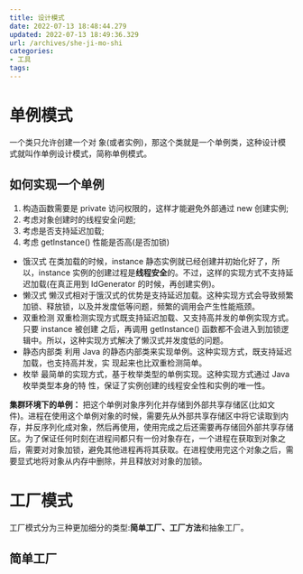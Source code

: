 ```yaml
---
title: 设计模式
date: 2022-07-13 18:48:44.279
updated: 2022-07-13 18:49:36.329
url: /archives/she-ji-mo-shi
categories: 
- 工具
tags: 
---
```


# 单例模式
一个类只允许创建一个对 象(或者实例)，那这个类就是一个单例类，这种设计模式就叫作单例设计模式，简称单例模式。

## 如何实现一个单例
1. 构造函数需要是 private 访问权限的，这样才能避免外部通过 new 创建实例; 
2. 考虑对象创建时的线程安全问题;
3. 考虑是否支持延迟加载;
4. 考虑 getInstance() 性能是否高(是否加锁)

- 饿汉式
在类加载的时候，instance 静态实例就已经创建并初始化好了，所以，instance 实例的创建过程是**线程安全**的。不过，这样的实现方式不支持延迟加载(在真正用到 IdGenerator 的时候，再创建实例)。
- 懒汉式
懒汉式相对于饿汉式的优势是支持延迟加载。这种实现方式会导致频繁加锁、释放锁，以及并发度低等问题，频繁的调用会产生性能瓶颈。
- 双重检测
双重检测实现方式既支持延迟加载、又支持高并发的单例实现方式。只要 instance 被创建 之后，再调用 getInstance() 函数都不会进入到加锁逻辑中。所以，这种实现方式解决了懒汉式并发度低的问题。
- 静态内部类
利用 Java 的静态内部类来实现单例。这种实现方式，既支持延迟加载，也支持高并发，实 现起来也比双重检测简单。
- 枚举
最简单的实现方式，基于枚举类型的单例实现。这种实现方式通过 Java 枚举类型本身的特 性，保证了实例创建的线程安全性和实例的唯一性。

**集群环境下的单例：**
把这个单例对象序列化并存储到外部共享存储区(比如文件)。进程在使用这个单例对象的时候，需要先从外部共享存储区中将它读取到内存，并反序列化成对象，然后再使用，使用完成之后还需要再存储回外部共享存储区。为了保证任何时刻在进程间都只有一份对象存在，一个进程在获取到对象之后，需要对对象加锁，避免其他进程再将其获取。在进程使用完这个对象之后，需要显式地将对象从内存中删除，并且释放对对象的加锁。

# 工厂模式
工厂模式分为三种更加细分的类型:**简单工厂、工厂方法**和抽象工厂。

## 简单工厂

